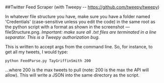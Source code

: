 ##Twitter Feed Scraper (with Tweepy -- https://github.com/tweepy/tweepy)

In whatever file structure you have, make sure you have a folder named 'Credentials' (case-sensitive unless you edit the code) in the same root as the python script with a format as shown in the screenshot — fileStructure.png. *Important: make sure all .txt files are terminated in a line separator. This is a Tweepy authorization bug.*

This is written to accept args from the command line. So, for instance, to get all my tweets, I would type:

```
python FeedParse.py TayGriffinSmith 200
```

...where 200 is the max tweets to pull (note: 200 is the max the API will allow). This will write a JSON into the same directory as the script.